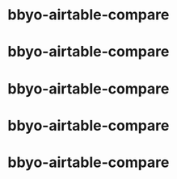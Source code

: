 # bbyo-airtable-compare
# bbyo-airtable-compare
# bbyo-airtable-compare
# bbyo-airtable-compare
# bbyo-airtable-compare

